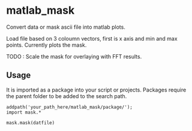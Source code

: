 matlab_mask
===============

Convert data or mask ascii file into matlab plots.

Load file based on 3 coloumn vectors, first is x axis and min and max points.
Currently plots the mask.

TODO : Scale the mask for overlaying with FFT results.


Usage
--

It is imported as a package into your script or projects. Packages require the parent folder to be added to the search path.

    addpath('your_path_here/matlab_mask/package/');
    import mask.*

    mask.mask(datfile)

